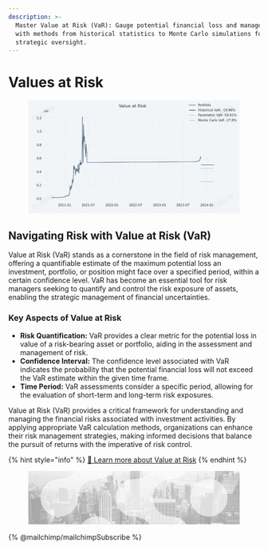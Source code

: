 ```yaml
---
description: >-
  Master Value at Risk (VaR): Gauge potential financial loss and manage risk
  with methods from historical statistics to Monte Carlo simulations for
  strategic oversight.
---
```


# Values at Risk

<figure><img src="../../../../.gitbook/assets/1bc1347c-3f22-4a71-a3fa-e2c16a541299_8_Top8_Backtest_Portfolio_Value_at_Risk.png" alt="Value at Risk (VaR) is defined as the potential financial loss amount within a specific enterprise, portfolio or position over a given time period with a certain confidence interval."><figcaption></figcaption></figure>

## Navigating Risk with Value at Risk (VaR)

Value at Risk (VaR) stands as a cornerstone in the field of risk management, offering a quantifiable estimate of the maximum potential loss an investment, portfolio, or position might face over a specified period, within a certain confidence level. VaR has become an essential tool for risk managers seeking to quantify and control the risk exposure of assets, enabling the strategic management of financial uncertainties.

### **Key Aspects of Value at Risk**

* **Risk Quantification:** VaR provides a clear metric for the potential loss in value of a risk-bearing asset or portfolio, aiding in the assessment and management of risk.
* **Confidence Interval:** The confidence level associated with VaR  indicates the probability that the potential financial loss will not exceed the VaR estimate within the given time frame.
* **Time Period:** VaR assessments consider a specific period, allowing for the evaluation of short-term and long-term risk exposures.

Value at Risk (VaR) provides a critical framework for understanding and managing the financial risks associated with investment activities. By applying appropriate VaR calculation methods, organizations can enhance their risk management strategies, making informed decisions that balance the pursuit of returns with the imperative of risk control.

{% hint style="info" %}
[🔗 Learn more about Value at Risk](../../../../risk-management-framework/value-at-risk/)
{% endhint %}

<figure><img src="../../../../.gitbook/assets/bgfooter.webp" alt=""><figcaption></figcaption></figure>

{% @mailchimp/mailchimpSubscribe %}
